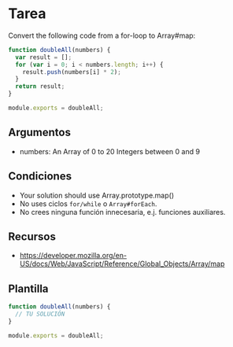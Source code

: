# Tarea

Convert the following code from a for-loop to Array#map:

```js
function doubleAll(numbers) {
  var result = [];
  for (var i = 0; i < numbers.length; i++) {
    result.push(numbers[i] * 2);
  }
  return result;
}

module.exports = doubleAll;
```

## Argumentos

- numbers: An Array of 0 to 20 Integers between 0 and 9

## Condiciones

- Your solution should use Array.prototype.map()
- No uses ciclos `for/while` o `Array#forEach`.
- No crees ninguna función innecesaria, e.j. funciones auxiliares.

## Recursos

- https://developer.mozilla.org/en-US/docs/Web/JavaScript/Reference/Global_Objects/Array/map

## Plantilla

```js
function doubleAll(numbers) {
  // TU SOLUCIÓN
}

module.exports = doubleAll;
```
